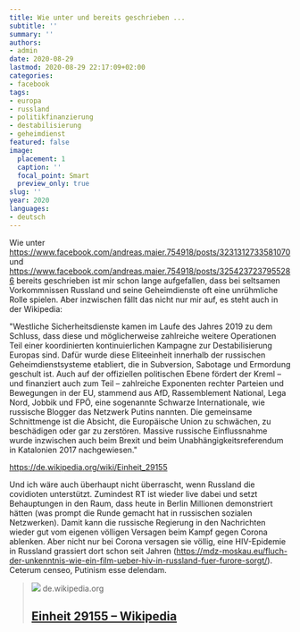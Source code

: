 ```yaml
---
title: Wie unter und bereits geschrieben ...
subtitle: ''
summary: ''
authors:
- admin
date: 2020-08-29
lastmod: 2020-08-29 22:17:09+02:00
categories:
- facebook
tags:
- europa
- russland
- politikfinanzierung
- destabilisierung
- geheimdienst
featured: false
image:
  placement: 1
  caption: ''
  focal_point: Smart
  preview_only: true
slug: ''
year: 2020
languages:
- deutsch
---
```


Wie unter https://www.facebook.com/andreas.maier.754918/posts/3231312733581070 und https://www.facebook.com/andreas.maier.754918/posts/3254237237955286 bereits geschrieben ist mir schon lange aufgefallen, dass bei seltsamen Vorkommnissen Russland und seine Geheimdienste oft eine unrühmliche Rolle spielen. Aber inzwischen fällt das nicht nur mir auf, es steht auch in der Wikipedia: 

"Westliche Sicherheitsdienste kamen im Laufe des Jahres 2019 zu dem Schluss, dass diese und möglicherweise zahlreiche weitere Operationen Teil einer koordinierten kontinuierlichen Kampagne zur Destabilisierung Europas sind. Dafür wurde diese Eliteeinheit innerhalb der russischen Geheimdienstsysteme etabliert, die in Subversion, Sabotage und Ermordung geschult ist. Auch auf der offiziellen politischen Ebene fördert der Kreml – und finanziert auch zum Teil – zahlreiche Exponenten rechter Parteien und Bewegungen in der EU, stammend aus AfD, Rassemblement National, Lega Nord, Jobbik und FPÖ, eine sogenannte Schwarze Internationale, wie russische Blogger das Netzwerk Putins nannten. Die gemeinsame Schnittmenge ist die Absicht, die Europäische Union zu schwächen, zu beschädigen oder gar zu zerstören. Massive russische Einflussnahme wurde inzwischen auch beim Brexit und beim Unabhängigkeitsreferendum in Katalonien 2017 nachgewiesen."

https://de.wikipedia.org/wiki/Einheit_29155

Und ich wäre auch überhaupt nicht überrascht, wenn Russland die covidioten unterstützt. Zumindest RT ist wieder live dabei und setzt Behauptungen in den Raum, dass heute in Berlin Millionen demonstriert hätten (was prompt die Runde gemacht hat in russischen sozialen Netzwerken). Damit kann die russische Regierung in den Nachrichten wieder gut vom eigenen völligen Versagen beim Kampf gegen Corona ablenken. Aber nicht nur bei Corona versagen sie völlig, eine HIV-Epidemie in Russland grassiert dort schon seit Jahren (https://mdz-moskau.eu/fluch-der-unkenntnis-wie-ein-film-ueber-hiv-in-russland-fuer-furore-sorgt/). Ceterum censeo, Putinism esse delendam.
> [![](https://login.wikimedia.org/wiki/Special:CentralAutoLogin/start?type=1x1)](https://de.wikipedia.org/wiki/Einheit_29155)
> de.wikipedia.org
> ## [Einheit 29155 – Wikipedia](https://de.wikipedia.org/wiki/Einheit_29155)
>